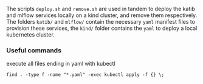 The scripts `deploy.sh` and `remove.sh` are used in tandem to deploy the katib and mlflow services locally on a kind cluster, and remove them respectively. The folders `katib/` and `mlflow/` contain the necessary `yaml` manifest files to provision these services, the `kind/` folder contains the `yaml` to deploy a local kubernetes cluster. 



### Useful commands 

execute all files ending in yaml with kubectl 
```
find . -type f -name "*.yaml" -exec kubectl apply -f {} \;
```